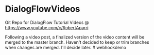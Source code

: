 # DialogFlowVideos
Git Repo for DialogFlow Tutorial Videos @ https://www.youtube.com/c/RobertAparri

Following a video post, a finalized version of the video content will be merged to the master branch. Haven't decided to keep or trim branches when changes are merged. I'll decide later.
#   w e b h o o k d e m o  
 
